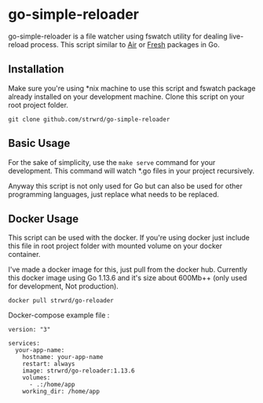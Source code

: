 # go-simple-reloader
go-simple-reloader is a file watcher using fswatch utility for dealing live-reload process. This script similar to [Air](https://github.com/cosmtrek/air) or [Fresh](https://github.com/gravityblast/fresh) packages in Go.

## Installation
Make sure you're using *nix machine to use this script and fswatch package already installed on your development machine. Clone this script on your root project folder.

```
git clone github.com/strwrd/go-simple-reloader
```

## Basic Usage
For the sake of simplicity, use the `make serve` command for your development. This command will watch *.go files in your project recursively.

Anyway this script is not only used for Go but can also be used for other programming languages, just replace what needs to be replaced.

## Docker Usage
This script can be used with the docker. If you're using docker just include this file in root project folder with mounted volume on your docker container. 

I've made a docker image for this, just pull from the docker hub. Currently this docker image using Go 1.13.6 and it's size about 600Mb++ (only used for development, Not production).

```
docker pull strwrd/go-reloader
```

Docker-compose example file :
```
version: "3"

services:
  your-app-name:
    hostname: your-app-name
    restart: always
    image: strwrd/go-reloader:1.13.6
    volumes: 
      - .:/home/app
    working_dir: /home/app
```